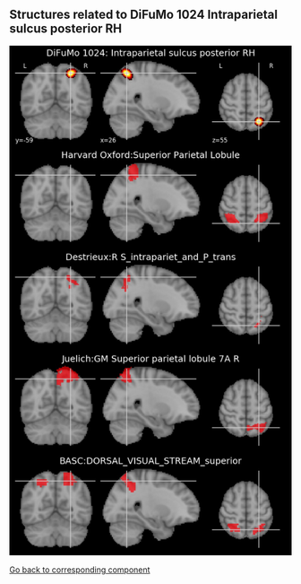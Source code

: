 


## Structures related to DiFuMo 1024 Intraparietal sulcus posterior RH

![25](25.jpg "Structures related to DiFuMo 1024 Intraparietal sulcus posterior RH")

[Go back to corresponding component](https://parietal-inria.github.io/DiFuMo/1024/html/25.html)